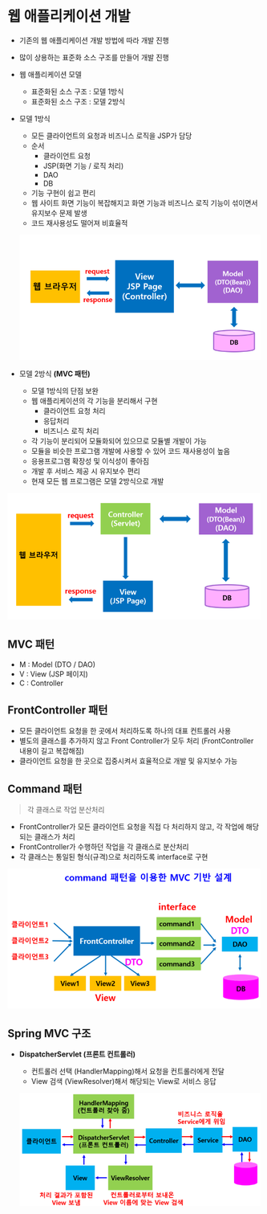 # 웹 애플리케이션 개발

- 기존의 웹 애플리케이션 개발 방법에 따라 개발 진행

- 많이 상용하는 표준화 소스 구조를 만들어 개발 진행

- 웹 애플리케이션 모델

  - 표준화된 소스 구조 : 모델 1방식
  - 표준화된 소스 구조 : 모델 2방식

- 모델 1방식

  - 모든 클라이언트의 요청과 비즈니스 로직을 JSP가 담당
  - 순서
    - 클라이언트 요청
    - JSP(화면 기능 / 로직 처리)
    - DAO
    - DB
  - 기능 구현이 쉽고 편리
  - 웹 사이트 화면 기능이 복잡해지고 화면 기능과 비즈니스 로직 기능이 섞이면서 유지보수 문제 발생
  - 코드 재사용성도 떨어져 비효율적

  <img src="../img/모델1 방식.png"></img>

- 모델 2방식 **(MVC 패턴)**

  - 모델 1방식의 단점 보완
  - 웹 애플리케이션의 각 기능을 분리해서 구현
    - 클라이언트 요청 처리
    - 응답처리
    - 비즈니스 로직 처리
  - 각 기능이 분리되어 모듈화되어 있으므로 모듈별 개발이 가능
  - 모듈을 비슷한 프로그램 개발에 사용할 수 있어 코드 재사용성이 높음
  - 응용프로그램 확장성 및 이식성이 좋아짐
  - 개발 후 서비스 제공 시 유지보수 편리
  - 현재 모든 웹 프로그램은 모델 2방식으로 개발

<img src="../img/모델 2방식.png">



## MVC 패턴

- M : Model (DTO / DAO)
- V : View (JSP 페이지)
- C : Controller



## FrontController  패턴

- 모든 클라이언트 요청을 한 곳에서 처리하도록 하나의 대표 컨트롤러 사용
- 별도의 클래스를 추가하지 않고 Front Controller가 모두 처리 (FrontController 내용이 길고 복잡해짐)
- 클라이언트 요청을 한 곳으로 집중시켜서 효율적으로 개발 및 유지보수 가능



## Command 패턴

> 각 클래스로 작업 분산처리

- FrontController가 모든 클라이언트 요청을 직접 다 처리하지 않고, 각 작업에 해당되는 클래스가 처리
- FrontController가 수행하던 작업을 각 클래스로 분산처리
- 각 클래스는 통일된 형식(규격)으로 처리하도록 interface로 구현

<img src="../img/command패턴.png"></img>



## Spring MVC 구조

- **DispatcherServlet (프론트 컨트롤러)**

  - 컨트롤러 선택 (HandlerMapping)해서 요청을 컨트롤러에게 전달
  - View 검색 (ViewResolver)해서 해당되는 View로 서비스 응답

  

  <img src="../img/Spring MVC 구조.png"></img>